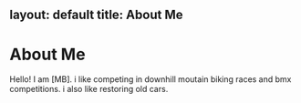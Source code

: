 layout: default
title: About Me
---
# About Me
Hello! I am [MB].
i like competing in downhill moutain biking races and bmx competitions. i also like restoring old cars.
